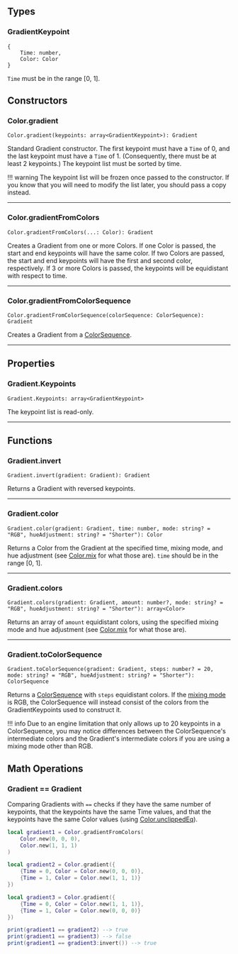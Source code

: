## Types

### GradientKeypoint

```
{
    Time: number,
    Color: Color
}
```

`Time` must be in the range [0, 1].

## Constructors

### Color.gradient

```
Color.gradient(keypoints: array<GradientKeypoint>): Gradient
```

Standard Gradient constructor. The first keypoint must have a `Time` of 0, and the last keypoint must have a `Time` of 1. (Consequently, there must be at least 2 keypoints.) The keypoint list must be sorted by time.

!!! warning
    The keypoint list will be frozen once passed to the constructor. If you know that you will need to modify the list later, you should pass a copy instead.

---

### Color.gradientFromColors

```
Color.gradientFromColors(...: Color): Gradient
```

Creates a Gradient from one or more Colors. If one Color is passed, the start and end keypoints will have the same color. If two Colors are passed, the start and end keypoints will have the first and second color, respectively. If 3 or more Colors is passed, the keypoints will be equidistant with respect to time.

---

### Color.gradientFromColorSequence

```
Color.gradientFromColorSequence(colorSequence: ColorSequence): Gradient
```

Creates a Gradient from a [ColorSequence](https://developer.roblox.com/en-us/api-reference/datatype/ColorSequence).

---

## Properties

### Gradient.Keypoints

```
Gradient.Keypoints: array<GradientKeypoint>
```

The keypoint list is read-only.

---

## Functions

### Gradient.invert

```
Gradient.invert(gradient: Gradient): Gradient
```

Returns a Gradient with reversed keypoints.

---

### Gradient.color

```
Gradient.color(gradient: Gradient, time: number, mode: string? = "RGB", hueAdjustment: string? = "Shorter"): Color
```

Returns a Color from the Gradient at the specified time, mixing mode, and hue adjustment (see [Color.mix](../color/#colormix) for what those are). `time` should be in the range [0, 1].

---

### Gradient.colors

```
Gradient.colors(gradient: Gradient, amount: number?, mode: string? = "RGB", hueAdjustment: string? = "Shorter"): array<Color>
```

Returns an array of `amount` equidistant colors, using the specified mixing mode and hue adjustment (see [Color.mix](../color/#colormix) for what those are).

---

### Gradient.toColorSequence

```
Gradient.toColorSequence(gradient: Gradient, steps: number? = 20, mode: string? = "RGB", hueAdjustment: string? = "Shorter"): ColorSequence
```

Returns a [ColorSequence](https://developer.roblox.com/en-us/api-reference/datatype/ColorSequence) with `steps` equidistant colors. If the [mixing mode](../color/#colormix) is RGB, the ColorSequence will instead consist of the colors from the GradientKeypoints used to construct it.

!!! info
    Due to an engine limitation that only allows up to 20 keypoints in a ColorSequence, you may notice differences between the ColorSequence's intermediate colors and the Gradient's intermediate colors if you are using a mixing mode other than RGB.

## Math Operations

### Gradient == Gradient

Comparing Gradients with `==` checks if they have the same number of keypoints, that the keypoints have the same Time values, and that the keypoints have the same Color values (using [Color.unclippedEq](../color/#colorunclippedeq)).

```lua
local gradient1 = Color.gradientFromColors(
    Color.new(0, 0, 0),
    Color.new(1, 1, 1)
)

local gradient2 = Color.gradient({
    {Time = 0, Color = Color.new(0, 0, 0)},
    {Time = 1, Color = Color.new(1, 1, 1)}
})

local gradient3 = Color.gradient({
    {Time = 0, Color = Color.new(1, 1, 1)},
    {Time = 1, Color = Color.new(0, 0, 0)}
}) 

print(gradient1 == gradient2) --> true
print(gradient1 == gradient3) --> false
print(gradient1 == gradient3:invert()) --> true
```